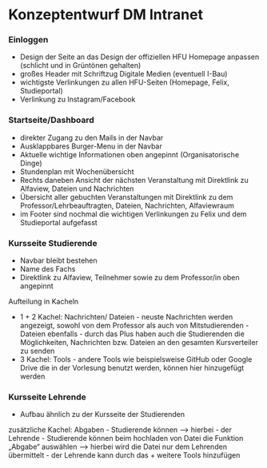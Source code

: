 # Konzeptentwurf DM Intranet

### Einloggen
- Design der Seite an das Design der offiziellen HFU Homepage anpassen (schlicht und in Grüntönen gehalten)
- großes Header mit Schriftzug Digitale Medien (eventuell I-Bau)
- wichtigste Verlinkungen zu allen HFU-Seiten (Homepage, Felix, Studieportal)
- Verlinkung zu Instagram/Facebook

### Startseite/Dashboard
- direkter Zugang zu den Mails in der Navbar
- Ausklappbares Burger-Menu in der Navbar
- Aktuelle wichtige Informationen oben angepinnt (Organisatorische Dinge)
- Stundenplan mit Wochenübersicht 
- Rechts daneben Ansicht der nächsten Veranstaltung mit Direktlink zu Alfaview, Dateien und Nachrichten
- Übersicht aller gebuchten Veranstaltungen mit Direktlink zu dem Professor/Lehrbeauftragten, Dateien, Nachrichten, Alfaviewraum
- im Footer sind nochmal die wichtigen Verlinkungen zu Felix und dem Studieportal aufgefasst

### Kursseite Studierende
- Navbar bleibt bestehen
- Name des Fachs 
- Direktlink zu Alfaview, Teilnehmer sowie zu dem Professor/in oben angepinnt

Aufteilung in Kacheln 
- 1 + 2 Kachel: Nachrichten/ Dateien
		- neuste Nachrichten werden angezeigt, sowohl von dem Professor als auch von Mitstudierenden
		- Dateien ebenfalls 
		- durch das Plus haben auch die Studierenden die Möglichkeiten, Nachrichten bzw. Dateien an den gesamten 			Kursverteiler zu senden
 - 3 Kachel: Tools
		- andere Tools wie beispielsweise GitHub oder Google Drive die in der Vorlesung benutzt werden, können hier 			hinzugefügt werden


### Kursseite Lehrende

- Aufbau ähnlich zu der Kursseite der Studierenden

zusätzliche Kachel: Abgaben
		- Studierende können 
		--> hierbei
		- der Lehrende
		    - Studierende können beim hochladen von Datei die Funktion „Abgabe“ auswählen
		    —> hierbei wird die Datei nur dem Lehrenden übermittelt
		    - der Lehrende kann durch das + weitere Tools hinzufügen

